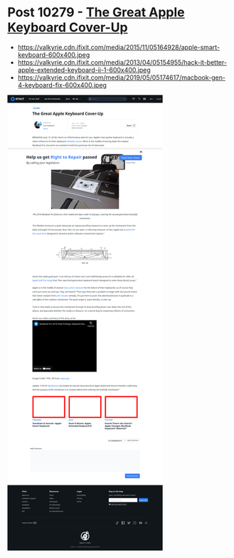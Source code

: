 # Post 10279 - [The Great Apple Keyboard Cover-Up](https://www.ifixit.com/News/10279/apple-macbook-keyboard-cover-up)

- https://valkyrie.cdn.ifixit.com/media/2015/11/05164928/apple-smart-keyboard-600x400.jpeg
- https://valkyrie.cdn.ifixit.com/media/2013/04/05154955/hack-it-better-apple-extended-keyboard-ii-1-600x400.jpeg
- https://valkyrie.cdn.ifixit.com/media/2019/05/05174617/macbook-gen-4-keyboard-fix-600x400.jpeg

![screencap](screenshots/573e49f3-c79d-4ad9-a9aa-3c0f6b047e17.png)
